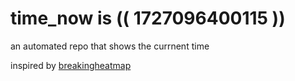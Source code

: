 # time_now is (( 1727096400115 ))

an automated repo that shows the currnent time

inspired by [breakingheatmap](https://github.com/breakingheatmap/breakingheatmap)